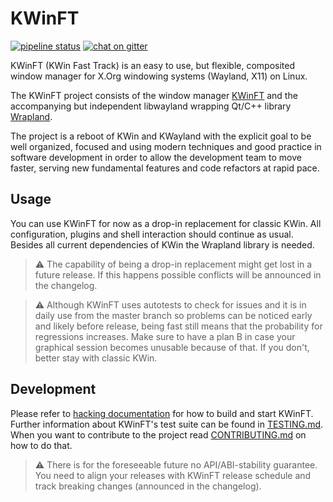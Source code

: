 # KWinFT

[![pipeline status][pipe-status-img]][pipe-status-link]
[![chat on gitter][gitter-img]][gitter-link]

KWinFT (KWin Fast Track) is an easy to use, but flexible, composited window manager for X.Org
windowing systems (Wayland, X11) on Linux.

The KWinFT project consists of the window manager [KWinFT][kwinft] and the accompanying but
independent libwayland wrapping Qt/C++ library [Wrapland][wrapland].

The project is a reboot of KWin and KWayland with the explicit goal to be well organized, focused
and using modern techniques and good practice in software development in order to allow the
development team to move faster, serving new fundamental features and code refactors at rapid pace.

## Usage
You can use KWinFT for now as a drop-in replacement for classic KWin. All configuration, plugins
and shell interaction should continue as usual. Besides all current dependencies of KWin the
Wrapland library is needed.
> :warning: The capability of being a drop-in replacement might get lost in a future release. If
this happens possible conflicts will be announced in the changelog.

> :warning: Although KWinFT uses autotests to check for issues and it is in daily use from the
master branch so problems can be noticed early and likely before release, being fast still means
that the probability for regressions increases. Make sure to have a plan B in case your graphical
session becomes unusable because of that. If you don't, better stay with classic KWin.

## Development
Please refer to [hacking documentation](HACKING.md) for how to build and start KWinFT. Further
information about KWinFT's test suite can be found in [TESTING.md](TESTING.md). When you want to
contribute to the project read [CONTRIBUTING.md](CONTRIBUTING.md) on how to do that.

> :warning: There is for the foreseeable future no API/ABI-stability guarantee. You need to align
your releases with KWinFT release schedule and track breaking changes (announced in the changelog).

[pipe-status-img]: https://gitlab.com/kwinft/kwinft/badges/master/pipeline.svg
[pipe-status-link]: https://gitlab.com/kwinft/kwinft/-/commits/master
[gitter-img]: https://badges.gitter.im/kwinft/community.svg
[gitter-link]: https://gitter.im/kwinft/community
[kwinft]: https://gitlab.com/kwinft/kwinft
[wrapland]: https://gitlab.com/kwinft/wrapland
